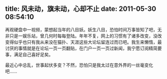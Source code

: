 title: 风未动，旗未动，心却不止
date: 2011-05-30 08:54:10
---

再观硬盘中一视频，蒙想起当年的八目妖。妖生八目，恐怕时间万事皆知了吧，无非只是一娱乐站，曾几何时每每登陆。年年不复，网上的习惯有了诸多改变，没改变得似乎也只有我从来没在猫扑、天涯这些大论坛留连过而已吧。我生来懒惰，最讨厌的事情就是在论坛一页一页翻贴，在门户一页一页过新闻，我宁愿订阅精简要事，满足自己喜好足矣。

最近心中总乱，世事起伏多变？不然，恐怕只是我太过在意外界的一丝毫变化吧……